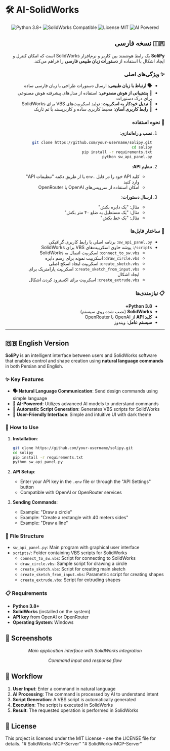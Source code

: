 # 🛠️ AI-SolidWorks


<div align="center">
  <img src="https://img.shields.io/badge/Python-3.8+-blue.svg" alt="Python 3.8+"/>
  <img src="https://img.shields.io/badge/SolidWorks-Compatible-red.svg" alt="SolidWorks Compatible"/>
  <img src="https://img.shields.io/badge/License-MIT-green.svg" alt="License MIT"/>
  <img src="https://img.shields.io/badge/AI-Powered-purple.svg" alt="AI Powered"/>
</div>

<div dir="rtl">

## 🇮🇷 نسخه فارسی

**SoliPy** یک رابط هوشمند بین کاربر و نرم‌افزار SolidWorks است که امکان کنترل و ایجاد اشکال با استفاده از **دستورات زبان طبیعی فارسی** را فراهم می‌کند.

### ✨ ویژگی‌های اصلی

- **🗣️ ارتباط با زبان طبیعی**: ارسال دستورات طراحی با زبان فارسی ساده
- **🤖 پشتیبانی از هوش مصنوعی**: استفاده از مدل‌های پیشرفته هوش مصنوعی برای درک دستورات
- **📝 تبدیل خودکار به اسکریپت**: تولید اسکریپت‌های VBS برای SolidWorks
- **🎨 رابط کاربری آسان**: محیط کاربری ساده و کاربرپسند با تم تاریک

### 🚀 نحوه استفاده

1. **نصب و راه‌اندازی**:
   ```bash
   git clone https://github.com/your-username/solipy.git
   cd solipy
   pip install -r requirements.txt
   python sw_api_panel.py
   ```

2. **تنظیم API**: 
   - کلید API خود را در فایل `.env` یا از طریق دکمه "تنظیمات API" وارد کنید
   - امکان استفاده از سرویس‌های OpenAI یا OpenRouter

3. **ارسال دستورات**: 
   - مثال: "یک دایره بکش"
   - مثال: "یک مستطیل به ضلع ۴۰ متر بکش"
   - مثال: "یک خط بکش"

### 📂 ساختار فایل‌ها

- `sw_api_panel.py`: برنامه اصلی با رابط کاربری گرافیکی
- `scripts/`: پوشه حاوی اسکریپت‌های VBS برای SolidWorks
  - `connect_to_sw.vbs`: اسکریپت اتصال به SolidWorks
  - `draw_circle.vbs`: اسکریپت نمونه برای رسم دایره
  - `create_sketch.vbs`: اسکریپت ایجاد اسکچ اصلی
  - `create_sketch_from_input.vbs`: اسکریپت پارامتریک برای ایجاد اشکال
  - `create_extrude.vbs`: اسکریپت برای اکسترود کردن اشکال

### 📋 نیازمندی‌ها

- **Python 3.8+**
- **SolidWorks** (نصب شده روی سیستم)
- **کلید API** از OpenAI یا OpenRouter
- **سیستم عامل**: ویندوز

</div>

---

## 🇬🇧 English Version

**SoliPy** is an intelligent interface between users and SolidWorks software that enables control and shape creation using **natural language commands** in both Persian and English.

### ✨ Key Features

- **🗣️ Natural Language Communication**: Send design commands using simple language
- **🤖 AI-Powered**: Utilizes advanced AI models to understand commands
- **📝 Automatic Script Generation**: Generates VBS scripts for SolidWorks
- **🎨 User-Friendly Interface**: Simple and intuitive UI with dark theme

### 🚀 How to Use

1. **Installation**:
   ```bash
   git clone https://github.com/your-username/solipy.git
   cd solipy
   pip install -r requirements.txt
   python sw_api_panel.py
   ```

2. **API Setup**:
   - Enter your API key in the `.env` file or through the "API Settings" button
   - Compatible with OpenAI or OpenRouter services

3. **Sending Commands**:
   - Example: "Draw a circle"
   - Example: "Create a rectangle with 40 meters sides"
   - Example: "Draw a line"

### 📂 File Structure

- `sw_api_panel.py`: Main program with graphical user interface
- `scripts/`: Folder containing VBS scripts for SolidWorks
  - `connect_to_sw.vbs`: Script for connecting to SolidWorks
  - `draw_circle.vbs`: Sample script for drawing a circle
  - `create_sketch.vbs`: Script for creating main sketch
  - `create_sketch_from_input.vbs`: Parametric script for creating shapes
  - `create_extrude.vbs`: Script for extruding shapes

### 📋 Requirements

- **Python 3.8+**
- **SolidWorks** (installed on the system)
- **API key** from OpenAI or OpenRouter
- **Operating System**: Windows

## 📸 Screenshots

<div align="center">
  <p><em>Main application interface with SolidWorks integration</em></p>
  <p><em>Command input and response flow</em></p>
</div>

## 🔄 Workflow

1. **User Input**: Enter a command in natural language
2. **AI Processing**: The command is processed by AI to understand intent
3. **Script Generation**: A VBS script is automatically generated
4. **Execution**: The script is executed in SolidWorks
5. **Result**: The requested operation is performed in SolidWorks

## 📜 License

This project is licensed under the MIT License - see the LICENSE file for details. "# SolidWorks-MCP-Server" 
"# SolidWorks-MCP-Server" 
